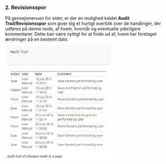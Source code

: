 ### 2. Revisionsspor

På genvejsmenuen for sider, er der en mulighed kaldet **Audit Trail/Revisionsspor** som giver dig et hurtigt overblik over de handlinger, der udføres på denne node, af hvem, hvornår og eventuelle yderligere kommentarer. Dette kan være nyttigt for at finde ud af, hvem har foretaget ændringer på en bestemt dato.
![auditTrail.jpg](images/auditTrail.jpg)
